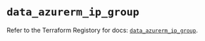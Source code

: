 # `data_azurerm_ip_group`

Refer to the Terraform Registory for docs: [`data_azurerm_ip_group`](https://www.terraform.io/docs/providers/azurerm/d/ip_group).
